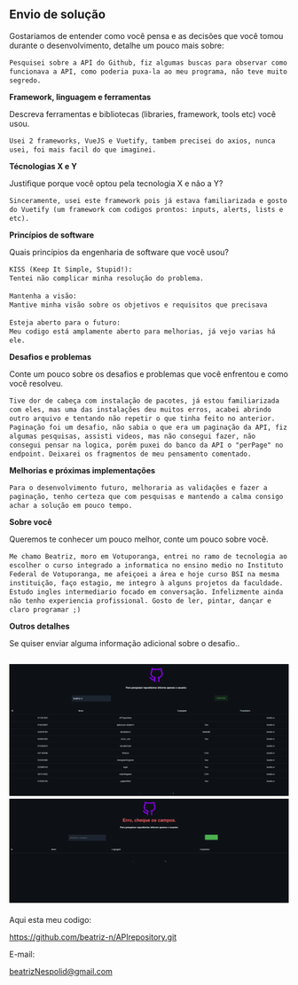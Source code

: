 ## Envio de solução

Gostariamos de entender como você pensa e as decisões que você tomou durante o desenvolvimento, detalhe um pouco mais sobre:

    Pesquisei sobre a API do Github, fiz algumas buscas para observar como funcionava a API, como poderia puxa-la ao meu programa, não teve muito segredo.


**Framework, linguagem e ferramentas**

Descreva ferramentas e bibliotecas (libraries, framework, tools etc) você usou.

    Usei 2 frameworks, VueJS e Vuetify, tambem precisei do axios, nunca usei, foi mais facil do que imaginei.

**Técnologias X e Y**

Justifique porque você optou pela tecnologia X e não a Y?

    Sinceramente, usei este framework pois já estava familiarizada e gosto do Vuetify (um framework com codigos prontos: inputs, alerts, lists e etc).

**Princípios de software**

Quais princípios da engenharia de software que você usou?

    KISS (Keep It Simple, Stupid!):
    Tentei não complicar minha resolução do problema.
 
    Mantenha a visão:
    Mantive minha visão sobre os objetivos e requisitos que precisava
  
    Esteja aberto para o futuro:
    Meu codigo está amplamente aberto para melhorias, já vejo varias há ele.

**Desafios e problemas**

Conte um pouco sobre os desafios e problemas que você enfrentou e como você resolveu.

    Tive dor de cabeça com instalação de pacotes, já estou familiarizada com eles, mas uma das instalações deu muitos erros, acabei abrindo outro arquivo e tentando não repetir o que tinha feito no anterior.
    Paginação foi um desafio, não sabia o que era um paginação da API, fiz algumas pesquisas, assisti videos, mas não consegui fazer, não consegui pensar na logica, porêm puxei do banco da API o "perPage" no endpoint. Deixarei os fragmentos de meu pensamento comentado.

**Melhorias e próximas implementações**

    Para o desenvolvimento futuro, melhoraria as validações e fazer a paginação, tenho certeza que com pesquisas e mantendo a calma consigo achar a solução em pouco tempo.

**Sobre você**

Queremos te conhecer um pouco melhor, conte um pouco sobre você.

    Me chamo Beatriz, moro em Votuporanga, entrei no ramo de tecnologia ao escolher o curso integrado a informatica no ensino medio no Instituto Federal de Votuporanga, me afeiçoei a área e hoje curso BSI na mesma instituição, faço estagio, me integro à alguns projetos da faculdade.
    Estudo ingles intermediario focado em conversação. Infelizmente ainda não tenho experiencia profissional. Gosto de ler, pintar, dançar e claro programar ;)

**Outros detalhes**


Se quiser enviar alguma informação adicional sobre o desafio..

![](desafioImg1.PNG)
![](desafioImg2.PNG)
---

Aqui esta meu codigo:

https://github.com/beatriz-n/APIrepository.git

E-mail:

beatrizNespolid@gmail.com




